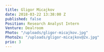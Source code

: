 ```yaml
---
title: Gligor Micajkov
date: 2018-03-22 13:38:00 Z
published: false
Position: Research Analyst Intern
Venture: Dealroom
Photo: "/uploads/gligor-micajkov.jpg"
Photo2x: "/uploads/gligor-micajkov@2x.jpg"
prio: 3
---
```


